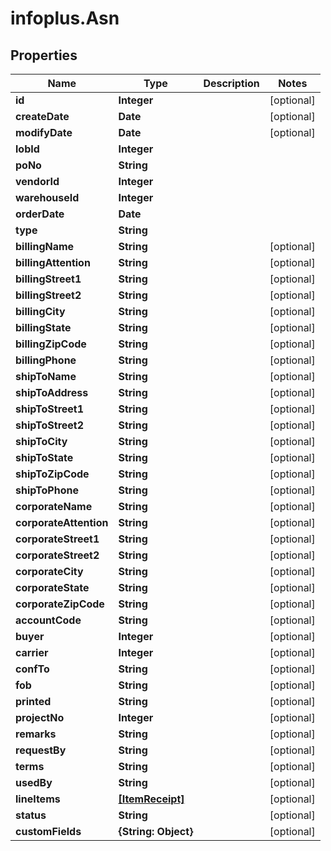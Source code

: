# infoplus.Asn

## Properties
Name | Type | Description | Notes
------------ | ------------- | ------------- | -------------
**id** | **Integer** |  | [optional] 
**createDate** | **Date** |  | [optional] 
**modifyDate** | **Date** |  | [optional] 
**lobId** | **Integer** |  | 
**poNo** | **String** |  | 
**vendorId** | **Integer** |  | 
**warehouseId** | **Integer** |  | 
**orderDate** | **Date** |  | 
**type** | **String** |  | 
**billingName** | **String** |  | [optional] 
**billingAttention** | **String** |  | [optional] 
**billingStreet1** | **String** |  | [optional] 
**billingStreet2** | **String** |  | [optional] 
**billingCity** | **String** |  | [optional] 
**billingState** | **String** |  | [optional] 
**billingZipCode** | **String** |  | [optional] 
**billingPhone** | **String** |  | [optional] 
**shipToName** | **String** |  | [optional] 
**shipToAddress** | **String** |  | [optional] 
**shipToStreet1** | **String** |  | [optional] 
**shipToStreet2** | **String** |  | [optional] 
**shipToCity** | **String** |  | [optional] 
**shipToState** | **String** |  | [optional] 
**shipToZipCode** | **String** |  | [optional] 
**shipToPhone** | **String** |  | [optional] 
**corporateName** | **String** |  | [optional] 
**corporateAttention** | **String** |  | [optional] 
**corporateStreet1** | **String** |  | [optional] 
**corporateStreet2** | **String** |  | [optional] 
**corporateCity** | **String** |  | [optional] 
**corporateState** | **String** |  | [optional] 
**corporateZipCode** | **String** |  | [optional] 
**accountCode** | **String** |  | [optional] 
**buyer** | **Integer** |  | [optional] 
**carrier** | **Integer** |  | [optional] 
**confTo** | **String** |  | [optional] 
**fob** | **String** |  | [optional] 
**printed** | **String** |  | [optional] 
**projectNo** | **Integer** |  | [optional] 
**remarks** | **String** |  | [optional] 
**requestBy** | **String** |  | [optional] 
**terms** | **String** |  | [optional] 
**usedBy** | **String** |  | [optional] 
**lineItems** | [**[ItemReceipt]**](ItemReceipt.md) |  | [optional] 
**status** | **String** |  | [optional] 
**customFields** | **{String: Object}** |  | [optional] 


